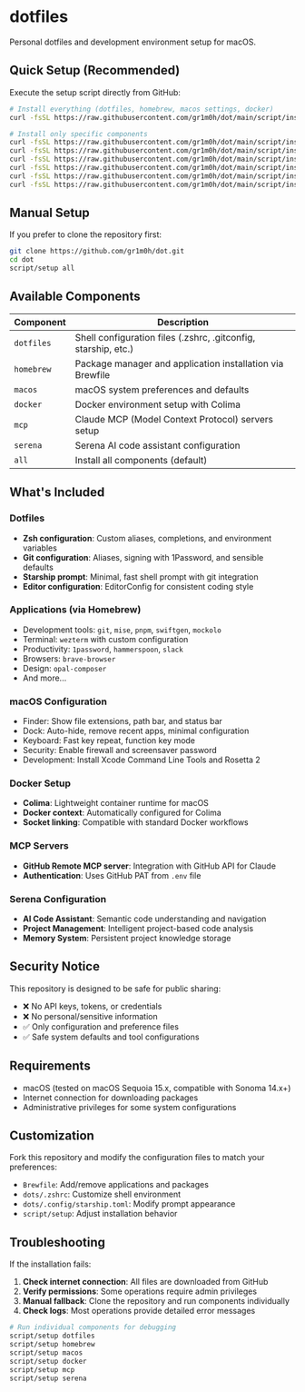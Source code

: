 # dotfiles

Personal dotfiles and development environment setup for macOS.

## Quick Setup (Recommended)

Execute the setup script directly from GitHub:

```sh
# Install everything (dotfiles, homebrew, macos settings, docker)
curl -fsSL https://raw.githubusercontent.com/gr1m0h/dot/main/script/install.sh | sh

# Install only specific components
curl -fsSL https://raw.githubusercontent.com/gr1m0h/dot/main/script/install.sh | sh -s dotfiles
curl -fsSL https://raw.githubusercontent.com/gr1m0h/dot/main/script/install.sh | sh -s homebrew
curl -fsSL https://raw.githubusercontent.com/gr1m0h/dot/main/script/install.sh | sh -s macos
curl -fsSL https://raw.githubusercontent.com/gr1m0h/dot/main/script/install.sh | sh -s docker
curl -fsSL https://raw.githubusercontent.com/gr1m0h/dot/main/script/install.sh | sh -s mcp
curl -fsSL https://raw.githubusercontent.com/gr1m0h/dot/main/script/install.sh | sh -s serena
```

## Manual Setup

If you prefer to clone the repository first:

```sh
git clone https://github.com/gr1m0h/dot.git
cd dot
script/setup all
```

## Available Components

| Component | Description |
|-----------|-------------|
| `dotfiles` | Shell configuration files (.zshrc, .gitconfig, starship, etc.) |
| `homebrew` | Package manager and application installation via Brewfile |
| `macos` | macOS system preferences and defaults |
| `docker` | Docker environment setup with Colima |
| `mcp` | Claude MCP (Model Context Protocol) servers setup |
| `serena` | Serena AI code assistant configuration |
| `all` | Install all components (default) |

## What's Included

### Dotfiles
- **Zsh configuration**: Custom aliases, completions, and environment variables
- **Git configuration**: Aliases, signing with 1Password, and sensible defaults  
- **Starship prompt**: Minimal, fast shell prompt with git integration
- **Editor configuration**: EditorConfig for consistent coding style

### Applications (via Homebrew)
- Development tools: `git`, `mise`, `pnpm`, `swiftgen`, `mockolo`
- Terminal: `wezterm` with custom configuration
- Productivity: `1password`, `hammerspoon`, `slack`
- Browsers: `brave-browser`
- Design: `opal-composer`
- And more...

### macOS Configuration
- Finder: Show file extensions, path bar, and status bar
- Dock: Auto-hide, remove recent apps, minimal configuration
- Keyboard: Fast key repeat, function key mode
- Security: Enable firewall and screensaver password
- Development: Install Xcode Command Line Tools and Rosetta 2

### Docker Setup
- **Colima**: Lightweight container runtime for macOS
- **Docker context**: Automatically configured for Colima
- **Socket linking**: Compatible with standard Docker workflows

### MCP Servers
- **GitHub Remote MCP server**: Integration with GitHub API for Claude
- **Authentication**: Uses GitHub PAT from `.env` file

### Serena Configuration
- **AI Code Assistant**: Semantic code understanding and navigation
- **Project Management**: Intelligent project-based code analysis
- **Memory System**: Persistent project knowledge storage

## Security Notice

This repository is designed to be safe for public sharing:
- ❌ No API keys, tokens, or credentials
- ❌ No personal/sensitive information  
- ✅ Only configuration and preference files
- ✅ Safe system defaults and tool configurations

## Requirements

- macOS (tested on macOS Sequoia 15.x, compatible with Sonoma 14.x+)
- Internet connection for downloading packages
- Administrative privileges for some system configurations

## Customization

Fork this repository and modify the configuration files to match your preferences:
- `Brewfile`: Add/remove applications and packages
- `dots/.zshrc`: Customize shell environment
- `dots/.config/starship.toml`: Modify prompt appearance
- `script/setup`: Adjust installation behavior

## Troubleshooting

If the installation fails:

1. **Check internet connection**: All files are downloaded from GitHub
2. **Verify permissions**: Some operations require admin privileges
3. **Manual fallback**: Clone the repository and run components individually
4. **Check logs**: Most operations provide detailed error messages

```sh
# Run individual components for debugging
script/setup dotfiles
script/setup homebrew
script/setup macos
script/setup docker
script/setup mcp
script/setup serena
```
